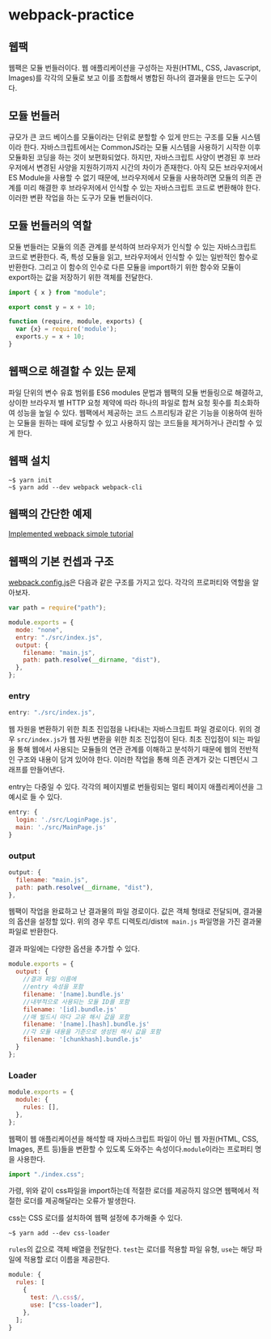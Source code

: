 # webpack-practice

## 웹팩

웹팩은 모듈 번들러이다. 웹 애플리케이션을 구성하는 자원(HTML, CSS, Javascript, Images)를 각각의 모듈로 보고 이를 조합해서 병합된 하나의 결과물을 만드는 도구이다.

## 모듈 번들러

규모가 큰 코드 베이스를 모듈이라는 단위로 분할할 수 있게 만드는 구조를 모듈 시스템이라 한다. 자바스크립트에서는 CommonJS라는 모듈 시스템을 사용하기 시작한 이후 모듈화된 코딩을 하는 것이 보편화되었다. 하지만, 자바스크립트 사양이 변경된 후 브라우저에서 변경된 사양을 지원하기까지 시간의 차이가 존재한다. 아직 모든 브라우저에서 ES Module을 사용할 수 없기 때문에, 브라우저에서 모듈을 사용하려면 모듈의 의존 관계를 미리 해결한 후 브라우저에서 인식할 수 있는 자바스크립트 코드로 변환해야 한다. 이러한 변환 작업을 하는 도구가 모듈 번들러이다.

## 모듈 번들러의 역할

모듈 번들러는 모듈의 의존 관계를 분석하여 브라우저가 인식할 수 있는 자바스크립트 코드로 변환한다. 즉, 특성 모듈을 읽고, 브라우저에서 인식할 수 있는 일반적인 함수로 반환한다. 그리고 이 함수의 인수로 다른 모듈을 import하기 위한 함수와 모듈이 export하는 값을 저장하기 위한 객체를 전달한다.

```js
import { x } from "module";

export const y = x + 10;
```

```js
function (require, module, exports) {
  var {x} = require('module');
  exports.y = x + 10;
}
```

## 웹팩으로 해결할 수 있는 문제

파일 단위의 변수 유효 범위를 ES6 modules 문법과 웹팩의 모듈 번들링으로 해결하고, 상이한 브라우저 별 HTTP 요청 제약에 따라 하나의 파일로 합쳐 요청 횟수를 최소화하여 성능을 높일 수 있다. 웹팩에서 제공하는 코드 스프리팅과 같은 기능을 이용하여 원하는 모듈을 원하는 때에 로딩할 수 있고 사용하지 않는 코드들을 제거하거나 관리할 수 있게 한다.

## 웹팩 설치

```
~$ yarn init
~$ yarn add --dev webpack webpack-cli
```

## 웹팩의 간단한 예제

[Implemented webpack simple tutorial](https://github.com/youthfulhps/webpack-practice/commit/7ab3019a0b432accd3a49dd161fc9c76a41442ef)

## 웹팩의 기본 컨셉과 구조

[webpack.config.js](./webpack.config.js)은 다음과 같은 구조를 가지고 있다. 각각의 프로퍼티와 역할을 알아보자.

```js
var path = require("path");

module.exports = {
  mode: "none",
  entry: "./src/index.js",
  output: {
    filename: "main.js",
    path: path.resolve(__dirname, "dist"),
  },
};
```

### entry

```js
entry: "./src/index.js",
```

웹 자원을 변환하기 위한 최초 진입점을 나타내는 자바스크립트 파일 경로이다. 위의 경우 `src/index.js`가 웹 자원 변환을 위한 최조 진입점이 된다. 최초 진입점이 되는 파일을 통해 웹에서 사용되는 모듈들의 연관 관계를 이해하고 분석하기 때문에 웹의 전반적인 구조와 내용이 담겨 있어야 한다. 이러한 작업을 통해 의존 관계가 갖는 디펜던시 그래프를 만들어낸다.

entry는 다중일 수 있다. 각각의 페이지별로 번들링되는 멀티 페이지 애플리케이션을 그 예시로 들 수 있다.

```js
entry: {
  login: './src/LoginPage.js',
  main: './src/MainPage.js'
}
```

### output

```js
output: {
  filename: "main.js",
  path: path.resolve(__dirname, "dist"),
},
```

웹팩이 작업을 완료하고 난 결과물의 파일 경로이다. 값은 객체 형태로 전달되며, 결과물의 옵션을 설정할 있다. 위의 경우 루트 디렉토리/dist`에 main.js` 파일명을 가진 결과물 파일로 반환한다.

결과 파일에는 다양한 옵션을 추가할 수 있다.

```js
module.exports = {
  output: {
    //결과 파일 이름에
    //entry 속성을 포함
    filename: '[name].bundle.js'
    //내부적으로 사용되는 모듈 ID를 포함
    filename: '[id].bundle.js'
    //매 빌드시 마다 고유 해시 값을 포함
    filename: '[name].[hash].bundle.js'
    //각 모듈 내용을 기준으로 생성된 해시 값을 포함
    filename: '[chunkhash].bundle.js'
  }
};
```

### Loader

```js
module.exports = {
  module: {
    rules: [],
  },
};
```

웹팩이 웹 애플리케이션을 해석할 때 자바스크립트 파일이 아닌 웹 자원(HTML, CSS, Images, 폰트 등)들을 변환할 수 있도록 도와주는 속성이다.`module`이라는 프로퍼티 명을 사용한다.

```js
import "./index.css";
```

가령, 위와 같이 css파일을 import하는데 적절한 로더를 제공하지 않으면 웹팩에서 적절한 로더를 제공해달라는 오류가 발생한다.

css는 CSS 로더를 설치하여 웹팩 설정에 추가해줄 수 있다.

```
~$ yarn add --dev css-loader
```

`rules`의 값으로 객체 배열을 전달한다. `test`는 로더를 적용할 파일 유형, `use`는 해당 파일에 적용할 로더 이름을 제공한다.

```js
module: {
  rules: [
    {
      test: /\.css$/,
      use: ["css-loader"],
    },
  ];
}
```
